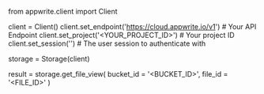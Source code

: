 from appwrite.client import Client

client = Client()
client.set_endpoint('https://cloud.appwrite.io/v1') # Your API Endpoint
client.set_project('<YOUR_PROJECT_ID>') # Your project ID
client.set_session('') # The user session to authenticate with

storage = Storage(client)

result = storage.get_file_view(
    bucket_id = '<BUCKET_ID>',
    file_id = '<FILE_ID>'
)
